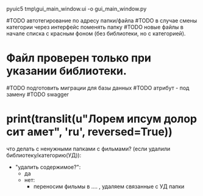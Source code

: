 pyuic5 tmp\gui_main_window.ui -o gui_main_window.py

#TODO автотегирование по адресу папки/файла
#TODO в случае смены категории через интерфейс поменять папку
#TODO новые файлы в начале списка с красным фоном (без библиотеки, но с категорией). 
# Файл проверен только при указании библиотеки.
#TODO подготовить миграции для базы данных
#TODO атрибут - под замену
#TODO swagger

# print(translit(u"Лорем ипсум долор сит амет", 'ru', reversed=True))

что делать с ненужными папками с фильмами? (если удалили библиотеку/категорию(УД)):
- "удалить содержимое?": 
  - да
  - нет:
    - переносим фильмы в .... , удаляем связанные с УД папки